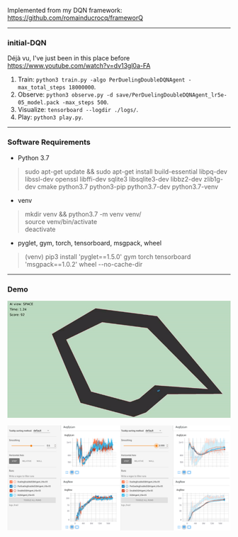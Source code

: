 Implemented from my DQN framework: https://github.com/romainducrocq/frameworQ

****

### initial-DQN

Déjà vu, I've just been in this place before  
https://www.youtube.com/watch?v=dv13gl0a-FA  

1. Train: `python3 train.py -algo PerDuelingDoubleDQNAgent -max_total_steps 18000000`.
2. Observe: `python3 observe.py -d save/PerDuelingDoubleDQNAgent_lr5e-05_model.pack -max_steps 500`.
3. Visualize: `tensorboard --logdir ./logs/`.
4. Play: `python3 play.py`.

****

### Software Requirements

- Python 3.7  
> sudo apt-get update && sudo apt-get install build-essential libpq-dev libssl-dev openssl libffi-dev sqlite3 libsqlite3-dev libbz2-dev zlib1g-dev cmake python3.7 python3-pip python3.7-dev python3.7-venv  

- venv  
> mkdir venv && python3.7 -m venv venv/  
> source venv/bin/activate  
> deactivate  

- pyglet, gym, torch, tensorboard, msgpack, wheel  
> (venv) pip3 install 'pyglet==1.5.0' gym torch tensorboard 'msgpack==1.0.2' wheel --no-cache-dir  

****

### Demo

![Demo gif](demo/demo.gif)

![Demo tensorboard png](demo/demo_tensorboard.png)

